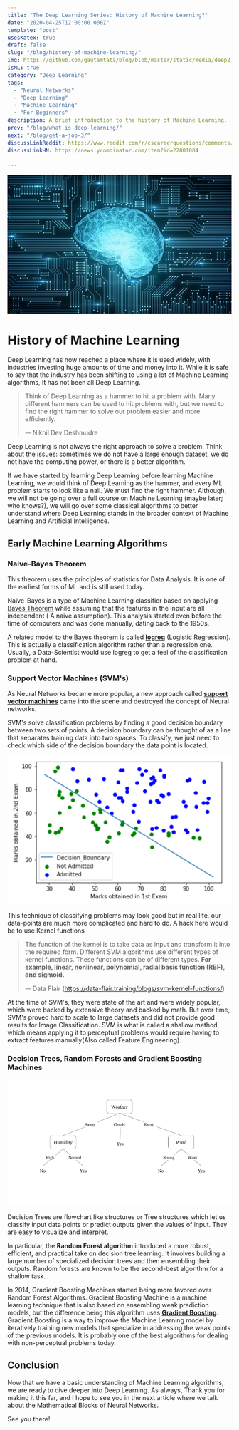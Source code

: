 ```yaml
---
title: "The Deep Learning Series: History of Machine Learning?"
date: "2020-04-25T12:00:00.000Z"
template: "post"
usesKatex: true
draft: false
slug: "/blog/history-of-machine-learning/"
img: https://github.com/gautamtata/blog/blob/master/static/media/deep2.jpg?raw=true
isML: true
category: "Deep Learning"
tags:
  - "Neural Networks"
  - "Deep Learning"
  - "Machine Learning"
  - "For Beginners"
description: A brief introduction to the history of Machine Learning.
prev: "/blog/what-is-deep-learning/"
next: "/blog/get-a-job-3/"
discussLinkReddit: https://www.reddit.com/r/cscareerquestions/comments/fwg4xe/feedbackadvice_on_blog/
discussLinkHN: https://news.ycombinator.com/item?id=22801084

---
```

![Learning](https://github.com/gautamtata/blog/blob/master/static/media/deeplearning/learning2.jpg?raw=true)

# History of Machine Learning

Deep Learning has now reached a place where it is used widely, with industries investing huge amounts of time and money into it. While it is safe to say that the industry has been shifting to using a lot of Machine Learning algorithms, It has not been all Deep Learning.

> Think of Deep Learning as a hammer to hit a problem with. Many different hammers can be used to hit problems with, but we need to find the right hammer to solve our problem easier and more efficiently. 
>
> -- Nikhil Dev Deshmudre

Deep Learning is not always the right approach to solve a problem. Think about the issues: sometimes we do not have a large enough dataset, we do not have the computing power, or there is a better algorithm. 

If we have started by learning Deep Learning before learning Machine Learning, we would think of Deep Learning as the hammer, and every ML problem starts to look like a nail. We must find the right hammer. Although, we will not be going over a full course on Machine Learning (maybe later; who knows?), we will go over some classical algorithms to better understand where Deep Learning stands in the broader context of Machine Learning and Artificial Intelligence.

## Early Machine Learning Algorithms

### Naive-Bayes Theorem

This theorem uses the principles of statistics for Data Analysis. It is one of the earliest forms of ML and is still used today.

Naive-Bayes is a type of Machine Learning classifier based on applying [Bayes Theorem](https://en.wikipedia.org/wiki/Bayes%27_theorem) while assuming that the features in the input are all independent ( A naive assumption). This analysis started even before the time of computers and was done manually, dating back to the 1950s.

A related model to the Bayes theorem is called [**logreg**](https://www.rdocumentation.org/packages/LogicReg/versions/1.6.2/topics/logreg) (Logistic Regression). This is actually a classification algorithm rather than a regression one. Usually, a Data-Scientist would use logreg to get a feel of the classification problem at hand.

### Support Vector Machines (SVM's)

As Neural Networks became more popular, a new approach called [**support vector machines**](https://towardsdatascience.com/support-vector-machine-introduction-to-machine-learning-algorithms-934a444fca47) came into the scene and destroyed the concept of Neural networks.

SVM's solve classification problems by finding a good decision boundary between two sets of points. A decision boundary can be thought of as a line that separates training data into two spaces. To classify, we just need to check which side of the decision boundary the data point is located.

![Decision Boundary -- Towards Data Science](https://github.com/gautamtata/blog/blob/master/static/media/deeplearning/decisionBoundary.png?raw=true)

This technique of classifying problems may look good but in real life, our data-points are much more complicated and hard to do. A hack here would be to use Kernel functions

> The function of the kernel is to take data as input and transform it into the required form. Different SVM algorithms use different types of kernel functions. These functions can be of different types. **For example, linear, nonlinear, polynomial, radial basis function (RBF), and sigmoid.**
>
> -- Data Flair (https://data-flair.training/blogs/svm-kernel-functions/)

At the time of SVM's, they were state of the art and were widely popular, which were backed by extensive theory and backed by math. But over time, SVM's proved hard to scale to large datasets and did not provide good results for Image Classification. SVM is what is called a shallow method, which means applying it to perceptual problems would require having to extract features manually(Also called Feature Engineering).

### Decision Trees, Random Forests and Gradient Boosting Machines

![Decision Trees](https://github.com/gautamtata/blog/blob/master/static/media/deeplearning/decisionTree.png?raw=true)

Decision Trees are flowchart like structures or Tree structures which let us classify input data points or predict outputs given the values of input. They are easy to visualize and interpret.

In particular, the **Random Forest algorithm** introduced a more robust, efficient, and practical take on decision tree learning. It involves building a large number of specialized decision trees and then ensembling their outputs. Random forests are known to be the second-best algorithm for a shallow task. 

In 2014, Gradient Boosting Machines started being more favored over Random Forest Algorithms. Gradient Boosting Machine is a machine learning technique that is also based on ensembling weak prediction models, but the difference being this algorithm uses [**Gradient Boosting**](https://towardsdatascience.com/understanding-gradient-boosting-machines-9be756fe76ab). Gradient Boosting is a way to improve the Machine Learning model by iteratively training new models that specialize in addressing the weak points of the previous models. It is probably one of the best algorithms for dealing with non-perceptual problems today.

## Conclusion

Now that we have a basic understanding of Machine Learning algorithms, we are ready to dive deeper into Deep Learning. As always, Thank you for making it this far, and I hope to see you in the next article where we talk about the Mathematical Blocks of Neural Networks. 

See you there! 


